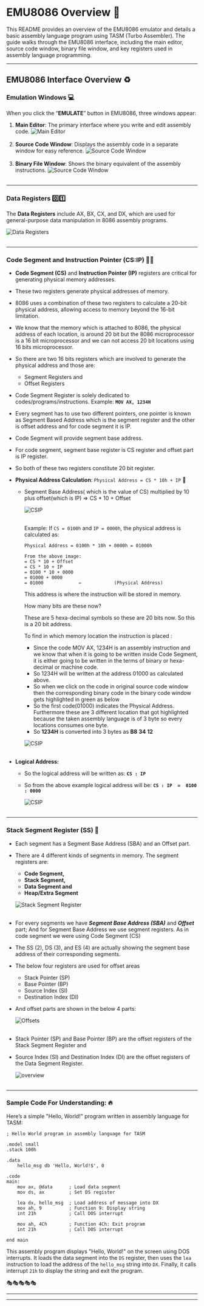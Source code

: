 # EMU8086 Overview 🔢

This README provides an overview of the EMU8086 emulator and details a basic assembly language program using TASM (Turbo Assembler). The guide walks through the EMU8086 interface, including the main editor, source code window, binary file window, and key registers used in assembly language programming.

---

## EMU8086 Interface Overview ♻️

### Emulation Windows 💻

When you click the “**EMULATE**” button in EMU8086, three windows appear:

1. **Main Editor**: The primary interface where you write and edit assembly code.
   ![Main Editor](image.png) <br><br>
2. **Source Code Window**: Displays the assembly code in a separate window for easy reference.
   ![Source Code Window](<2Source Code Window.png>) <br><br>
3. **Binary File Window**: Shows the binary equivalent of the assembly instructions.
   ![Source Code Window](<3Binary File Window.png>) <br><br>

---

### Data Registers 0️⃣1️⃣

The **Data Registers** include AX, BX, CX, and DX, which are used for general-purpose data manipulation in 8086 assembly programs.

![Data Registers](<4Data Registers.png>) <br><br>

---

### Code Segment and Instruction Pointer (CS:IP) 🧑‍💻

- **Code Segment (CS)** and **Instruction Pointer (IP)** registers are critical for generating physical memory addresses.
- These two registers generate physical addresses of memory.
- 8086 uses a combination of these two registers to calculate a 20-bit physical address, allowing access to memory beyond the 16-bit limitation.
- We know that the memory which is attached to 8086, the physical address of each location, is around 20 bit but the 8086 microprocessor is a 16 bit microprocessor and we can not access 20 bit locations using 16 bits microprocessor.
- So there are two 16 bits registers which are involved to generate the physical address and those are:
  - Segment Registers and
  - Offset Registers
- Code Segment Register is solely dedicated to codes/programs/instructions. Example: **`MOV AX, 1234H`**
- Every segment has to use two different pointers, one pointer is known as Segment Based Address which is the segment register and the other is offset address and for code segment it is IP.
- Code Segment will provide segment base address.
- For code segment, segment base register is CS register and offset part is IP register.
- So both of these two registers constitute 20 bit register.

- **Physical Address Calculation**: `Physical Address = CS * 10h + IP` 🎲

  - Segment Base Address( which is the value of CS) multiplied by 10 plus offset(which is IP) ⇒
    CS \* 10 + Offset

    ![CSIP](5CSIP.png) <br><br>

    Example:
    If `CS = 0100h` and `IP = 0000h`, the physical address is calculated as:

    ```assembly
    Physical Address = 0100h * 10h + 0000h = 01000h

    From the above image:
    = CS * 10 + Offset
    = CS * 10 + IP
    = 0100 * 10 + 0000
    = 01000 + 0000
    = 01000             ←            (Physical Address)
    ```

    This address is where the instruction will be stored in memory.

    How many bits are these now?

    These are 5 hexa-decimal symbols so these are 20 bits now. So this is a 20 bit address.

    To find in which memory location the instruction is placed :

    - Since the code MOV AX, 1234H is an assembly instruction and we know that when it is going to be written inside Code Segment, it is either going to be written in the terms of binary or hexa-decimal or machine code.
    - So 1234H will be written at the address 01000 as calculated above.
    - So when we click on the code in original source code window then the corresponding binary code in the binary code window gets highlighted in green as below
    - So the first code(01000) indicates the Physical Address. Furthermore these are 3 different location that got highlighted because the taken assembly language is of 3 byte so every locations consumes one byte.
    - So **1234H** is converted into 3 bytes as **B8** **34** **12**

    ![CSIP](6CSIP.png) <br><br>

- **Logical Address:**

  - So the logical address will be written as:
    **`CS : IP`**
  - So from the above example logical address will be:
    **`CS : IP  =  0100 : 0000`**

    ![CSIP](7CSIP.png) <br><br>

---

### **Stack Segment Register (SS)** 💪

- Each segment has a Segment Base Address (SBA) and an Offset part.
- There are 4 different kinds of segments in memory. The segment registers are:

  - **Code Segment,**
  - **Stack Segment,**
  - **Data Segment and**
  - **Heap/Extra Segment**

  ![Stack Segment Register](image-1.png) <br><br>

- For every segments we have **_Segment Base Address (SBA)_** and **_Offset_** part; And for Segment Base Address we use segment registers. As in code segment we were using Code Segment (CS)
- The SS (2), DS (3), and ES (4) are actually showing the segment base address of their corresponding segments.
- The below four registers are used for offset areas
  - Stack Pointer (SP)
  - Base Pointer (BP)
  - Source Index (SI)
  - Destination Index (DI)
- And offset parts are shown in the below 4 parts:

  ![Offsets](image-2.png) <br><br>

- Stack Pointer (SP) and Base Pointer (BP) are the offset registers of the Stack Segment Register and
- Source Index (SI) and Destination Index (DI) are the offset registers of the Data Segment Register.

  ![overview](image-3.png) <br><br>

---

### Sample Code For Understanding: 🔥

Here’s a simple "Hello, World!" program written in assembly language for TASM:

```assembly
; Hello World program in assembly language for TASM

.model small
.stack 100h

.data
    hello_msg db 'Hello, World!$', 0

.code
main:
    mov ax, @data      ; Load data segment
    mov ds, ax         ; Set DS register

    lea dx, hello_msg  ; Load address of message into DX
    mov ah, 9          ; Function 9: Display string
    int 21h            ; Call DOS interrupt

    mov ah, 4Ch        ; Function 4Ch: Exit program
    int 21h            ; Call DOS interrupt

end main
```

This assembly program displays "Hello, World!" on the screen using DOS interrupts. It loads the data segment into the `DS` register, then uses the `lea` instruction to load the address of the `hello_msg` string into `DX`. Finally, it calls interrupt `21h` to display the string and exit the program.

🎭🎭🎭🎭🎭

---

---
